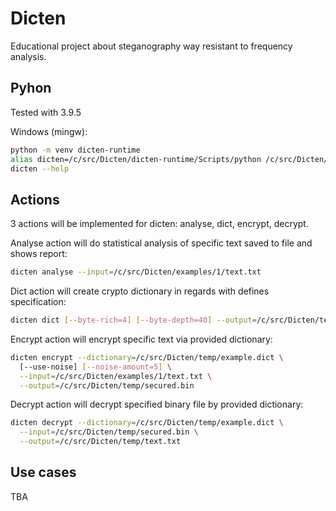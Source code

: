 # Dicten
Educational project about steganography way resistant to frequency analysis.

## Pyhon
Tested with 3.9.5

Windows (mingw):
```bash
python -m venv dicten-runtime
alias dicten=/c/src/Dicten/dicten-runtime/Scripts/python /c/src/Dicten/src/dicten.py
dicten --help
```

## Actions
3 actions will be implemented for dicten: analyse, dict, encrypt, decrypt.

Analyse action will do statistical analysis of specific text saved to file and shows report:
```bash
dicten analyse --input=/c/src/Dicten/examples/1/text.txt
```

Dict action will create crypto dictionary in regards with defines specification:
```bash
dicten dict [--byte-rich=4] [--byte-depth=40] --output=/c/src/Dicten/temp/example.dict
```

Encrypt action will encrypt specific text via provided dictionary:
```bash
dicten encrypt --dictionary=/c/src/Dicten/temp/example.dict \ 
  [--use-noise] [--noise-amount=5] \
  --input=/c/src/Dicten/examples/1/text.txt \
  --output=/c/src/Dicten/temp/secured.bin
```

Decrypt action will decrypt specified binary file by provided dictionary:
```bash
dicten decrypt --dictionary=/c/src/Dicten/temp/example.dict \
  --input=/c/src/Dicten/temp/secured.bin \
  --output=/c/src/Dicten/temp/text.txt
```

## Use cases
TBA
